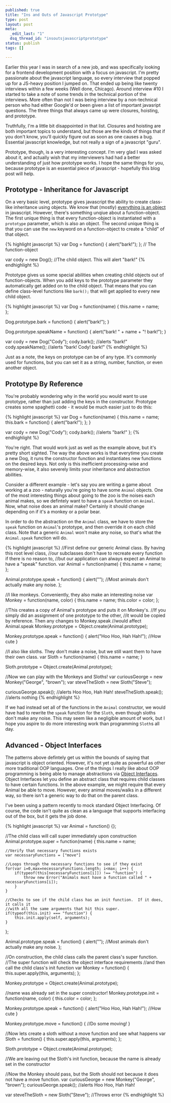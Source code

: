 ```yaml
--- 
published: true
title: "Ins and Outs of Javascript Prototype"
type: post
layout: post
meta: 
  _edit_last: "1"
  dsq_thread_id: "insoutsjavascriptprototype"
status: publish
tags: []

---
```


Earlier this year I was in search of a new job, and was specifically looking for a frontend development position with a focus on javascript.  I'm pretty passionate about the javascript language, so every interview that popped up for a JS-heavy position I jumped on.  That ended up being like twenty interviews within a few weeks (Well done, Chicago).  Around interview #10 I started to take a note of some trends in the technical portion of the interviews.  More often than not I was being interview by a non-technical person who had either Google'd or been given a list of important javasript questions.  The three things that always came up were closures, hoisting, and prototype.

Truthfully, I'm a little bit disappointed in that list.  Closures and hoisting are both important topics to understand, but those are the kinds of things that if you don't know, you'll quickly figure out as soon as one causes a bug.  Essential javascript knowledge, but not really a sign of a javascript "guru".

Prototype, though, is a very interesting concept.  I'm very glad I was asked about it, and actually wish that my interviewers had had a better understanding of just how prototype works.  I hope the same things for you, because prototype is an essential piece of javascript - hopefully this blog post will help.

## Prototype - Inheritance for Javascript

On a very basic level, prototype gives javascript the ability to create class-like inheritance using objects.  We know that (mostly) [everything is an object](https://mirkokiefer.com/blog/2010/02/everything-is-an-object-in-javascript/) in javascript.  However, there's something unqiue about a function-object.  The first unique thing is that every function-object is instantiated with a `prototype` parameter, which is also an object.  The second unique thing is that you can use the `new` keyword on a function-object to create a "child" of that object.  

{% highlight javascript %}
var Dog = function() {
	alert("bark!");
}; // The function-object

var cody = new Dog(); //The child object.  This will alert "bark!"
{% endhighlight %}

Prototype gives us some special abilities when creating child objects out of function-objects.  When you add keys to the prototype parameter they automatically get added on to the child object.  That means that you can define class-level functions like `bark();` that will get applied to every new child object.

{% highlight javascript %}
var Dog = function(name) {
	this.name = name;	
};

Dog.prototype.bark = function() {
	alert("bark!");
}

Dog.prototype.speakName = function() {
	alert("bark! " + name + "! bark!");
}

var cody = new Dog("Cody");
cody.bark(); //alerts "bark!"
cody.speakName(); //alerts "bark! Cody! bark!"
{% endhighlight %}

Just as a note, the keys on prototype can be of any type.  It's commonly used for functions, but you can set it as a string, number, function, or even another object.

## Prototype By Reference

You're probably wondering why in the world you would want to use prototype, rather than just adding the keys in the constructor.  Prototype creates some spaghetti code - it would be much easier just to do this:

{% highlight javascript %}
var Dog = function(name) {
	this.name = name;
	this.bark = function() {
		alert("bark!");
	};
}	

var cody = new Dog("Cody");
cody.bark(); //alerts "bark!"
};
{% endhighlight %}

You're right.  That would work just as well as the example above, but it's pretty short sighted.  The way the above works is that everytime you create a new Dog, it runs the constructor function and instantiates new functions on the desired keys.  Not only is this inefficient processing-wise and memory-wise, it also severely limits your inheritance and abstraction abilities.

Consider a different example - let's say you are writing a game about working at a zoo - naturally you're going to have some `Animal` objects.  One of the most interesting things about going to the zoo is the noises each animal makes, so we defintely want to have a `speak` function on `Animal`.  Now, what noise does an animal make?  Certainly it should change depending on if it's a monkey or a polar bear.

In order to do the abstraction on the `Animal` class, we have to store the `speak` function on `Animal`'s prototype, and then override it on each child class.  Note that a generic `Animal` won't make any noise, so that's what the `Animal.speak` function will do.

{% highlight javascript %}
//First define our generic Animal class.  By having this root level class,
//our subclasses don't have to recreate every function if there is no reason to,
//but our application can always expect an Animal to have a "speak" function.
var Animal = function(name) {
	this.name = name;
};

Animal.prototype.speak = function() {
	alert(""); //Most animals don't actually make any noise.
};

//I like monkeys.  Conveniently, they also make an interesting noise
var Monkey = function(name, color) {
	this.name = name;
	this.color = color;
};

//This creates a copy of Animal's prototype and puts it on Monkey's.
//If you simply did an assignment of one prototype to the other, 
//it would be copied by reference.  Then any changes to Monkey.speak
//would affect Animal.speak
Monkey.prototype = Object.create(Animal.prototype);

Monkey.prototype.speak = function() {
	alert("Hoo Hoo, Hah Hah!"); //How cute
}

//I also like sloths.  They don't make a noise, but we still want them to have their own class.
var Sloth = function(name) {
	this.name = name;
}


Sloth.prototype = Object.create(Animal.prototype);

//Now we can play with the Monkeys and Sloths!
var curiousGeorge = new Monkey("George", "brown");
var steveTheSloth = new Sloth("Steve");

curiousGeorge.speak(); //alerts Hoo Hoo, Hah Hah!
steveTheSloth.speak(); //alerts nothing
{% endhighlight %}

If we had instead set all of the functions in the `Animal` constructor, we would have had to rewrite the `speak` function for the `Sloth`, even though sloths don't make any noise.  This may seem like a negligible amount of work, but I hope you aspire to do more interesting work than programming `Sloth`s all day.

## Advanced - Object Interfaces

The patterns above defintely get us within the bounds of saying that javascript is object oriented.  However, it's not yet quite as powerful as other more traditional OOP languages.  One of the things I really like about OOP programming is being able to manage abstractions via [Object Interfaces](https://www.cs.utah.edu/~germain/PPS/Topics/interfaces.html).  Object Interfaces let you define an abstract class that requires child classes to have certain functions.  In the above example, we might require that every Animal be able to move.  However, every animal moves/walks in a different way, so there isn't a generic way to do that on the parent class.

I've been using a pattern recently to mock standard Object Interfacing.  Of course, the code isn't quite as clean as a language that supports interfacing out of the box, but it gets the job done.

{% highlight javascript %}
var Animal = function() {};

//The child class will call super immediately upon construction
Animal.prototype.super = function(name) {
	this.name = name;

	//Verify that necessary functions exists
	var necessaryFunctions = ["move"]

	//Loops through the necessary functions to see if they exist
	for(var i=0,max=necessaryFunctions.length; i<max; i++) {
		if(typeof(this[necessaryFunctions[i]]) !== "function") {
			throw new Error("Animals must have a function called " + necessaryFunctions[i]);
		}
	}

	//Checks to see if the child class has an init function.  If it does, it calls it
	//with all the same arguments that hit this super.
	if(typeof(this.init) === "function") {
		this.init.apply(self, arguments);
	}
};

Animal.prototype.speak = function() {
	alert(""); //Most animals don't actually make any noise.
};

//On construction, the child class calls the parent class's super function.
//The super function will check the object interface requirements
//and then call the child class's init function
var Monkey = function() {
	this.super.apply(this, arguments);
};

Monkey.prototype = Object.create(Animal.prototype);

//name was already set in the super constructor!
Monkey.prototype.init = function(name, color) {
	this.color = color;
};

Monkey.prototype.speak = function() {
	alert("Hoo Hoo, Hah Hah!"); //How cute
}

Monkey.prototype.move = function() {
	//Do some moving!
}

//Now lets create a sloth without a move function and see what happens
var Sloth = function() {
	this.super.apply(this, arguments);
};

Sloth.prototype = Object.create(Animal.prototype);

//We are leaving out the Sloth's init function, because the name is already set in the constructor

//Now the Monkey should pass, but the Sloth should not because it does not have a move function.
var curiousGeorge = new Monkey("George", "brown");
curiousGeorge.speak(); //alerts Hoo Hoo, Hah Hah!

var steveTheSloth = new Sloth("Steve"); //Throws error
{% endhighlight %}

